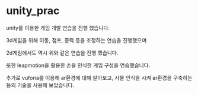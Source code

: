 # unity_prac

unity를 이용한 게임 개발 연습을 진행 했습니다. 

3d게임을 위해 이동, 점프, 중력 등을 조정하는 연습을 진행했으며

2d게임에서도 역시 위와 같은 연습을 진행 했습니다. 

또한 leapmotion을 활용한 손을 인식한 게임 구성을 연습했습니다. 

추가로 vuforia를 이용해 ar환경에 대해 알아보고, 사물 인식을 시켜 ar환경을 구축하는 등의 기술을 사용해 보았습니다. 
